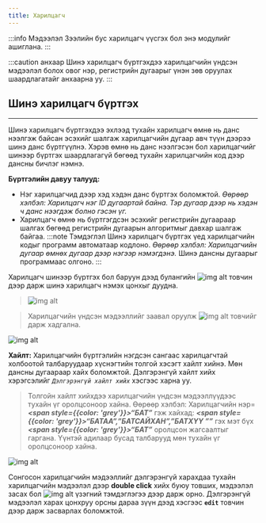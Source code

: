 ```yaml
---
title: Харилцагч
---
```

:::info Мэдээлэл
 Зээлийн бус харилцагч үүсгэх бол энэ модулийг ашиглана. 
:::

:::caution анхаар
Шинэ харилцагч бүртгэхдээ харилцагчийн үндсэн мэдээлэл болох овог нэр, регистрийн дугаарыг үнэн зөв оруулах шаардлагатайг анхаарна уу.
:::

## Шинэ харилцагч бүртгэх
___
Шинэ харилцагч бүртгэхдээ эхлээд тухайн харилцагч өмнө нь данс нээлгэж байсан эсэхийг шалгаж харилцагчийн дугаар авч түүн дээрээ шинэ данс бүртгүүлнэ. Хэрэв өмнө нь данс нээлгэсэн бол харилцагчийг шинээр бүртгэх шаардлагагүй бөгөөд тухайн харилцагчийн код дээр дансны бичлэг нэмнэ.
>
**Бүртгэлийн давуу талууд:**
- Нэг харилцагчид дээр хэд хэдэн данс бүртгэх боломжтой. _Өөрөөр хэлбэл: Харилцагч нэг ID дугаартай байна. Тэр дугаар дээр нь хэдэн ч данс нээгдэж болно гэсэн үг._
- Харилцагч өмнө нь бүртгэгдсэн эсэхийг регистрийн дугаараар шалгах бөгөөд регистрийн дугаарын алгоритмыг давхар шалгаж байгаа.
:::note Тэмдэглэл
Шинэ харилцагч бүртгэх үед харилцагчийн кодыг программ автоматаар кодлоно. _Өөрөөр хэлбэл: Харилцагчийн дугаар өмнөх дугаар дээр нэгээр нэмэгдэнэ._ Шинэ дансны дугаарыг программаас олгоно.
::: 

Харилцагч шинээр бүртгэх бол баруун дээд булангийн ![img alt](/img/plus.svg) товчин дээр дарж шинэ харилцагч нэмэх цонхыг дуудна.

> ![img alt](/img/nyboHar.png)
 
> Харилцагчийн үндсэн мэдээллийг заавал оруулж ![img alt](/img/save.svg) товчийг дарж хадгална. 
>
![img alt](/img/img2.png) 

 **Хайлт:** Харилцагчийн бүртгэлийн нэгдсэн сангаас харилцагчтай холбоотой талбаруудаар хүснэгтийн толгой хэсэгт хайлт хийнэ. Мөн дансны дугаараар хайх боломжтой. Дэлгэрэнгүй хайлт хийх хэрэгсэлийг _`Дэлгэрэнгүй хайлт хийх`_ хэсгээс харна уу. 
 
> Толгойн хайлт хийхдээ харилцагчийн үндсэн мэдээллүүдээс тухайн үг оролцсоноор хайна. Өөрөөр хэлбэл: Харилцагчийн нэр= ***<span style={{color: 'grey'}}>“БАТ”</span>*** гэж хайхад: ***<span style={{color: 'grey'}}>“БАТАА”,”БАТСАЙХАН”,”БАТХҮҮ ””</span>*** гэх мэт бүх ***<span style={{color: 'grey'}}>“БАТ”</span>*** оролцсон жагсаалтыг гаргана. Үүнтэй адилаар бусад талбарууд мөн тухайн үг оролцсоноор хайна.
>
![img alt](/img/img3.png) 

Сонгосон харилцагчийн мэдээллийг дэлгэрэнгүй харахдаа тухайн харилцагчийн мэдээлэл дээр **double click** хийх буюу товших, мэдээлэл засах бол ![img alt](/img/edit-2.svg)  үзэгний тэмдэглэгээ дээр дарж орно. Дэлгэрэнгүй мэдээлэл харах цонхруу орсны дараа зүүн дээд хэсгээс **`edit`** товчин дээр дарж засварлах боломжтой. 








